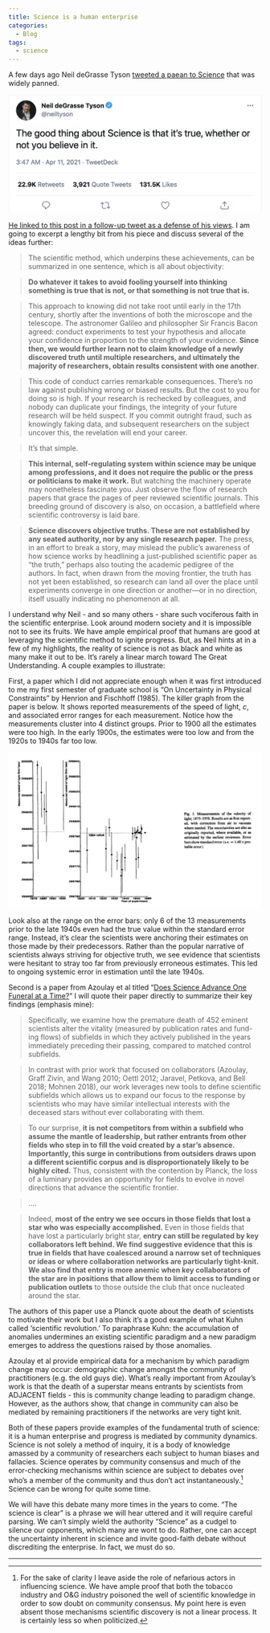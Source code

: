 ```yaml
---
title: Science is a human enterprise
categories:
  - Blog
tags:
  - science
---
```

A few days ago Neil deGrasse Tyson [tweeted a paean to Science](https://twitter.com/neiltyson/status/1381197292728942595) that was widely panned.

![It's a bad take, Neil](/assets/images/ndgt-tweet.jpg)

[He linked to this post in a follow-up tweet as a defense of his views](https://www.haydenplanetarium.org/tyson/commentary/2016-01-23-what-science-is.php). I am going to excerpt a lengthy bit from his piece and discuss several of the ideas further:
> The scientific method, which underpins these achievements, can be summarized in one sentence, which is all about objectivity:

> **Do whatever it takes to avoid fooling yourself into thinking something is true that is not, or that something is not true that is.**

> This approach to knowing did not take root until early in the 17th century, shortly after the inventions of both the microscope and the telescope. The astronomer Galileo and philosopher Sir Francis Bacon agreed: conduct experiments to test your hypothesis and allocate your confidence in proportion to the strength of your evidence. **Since then, we would further learn not to claim knowledge of a newly discovered truth until multiple researchers, and ultimately the majority of researchers, obtain results consistent with one another**.

> This code of conduct carries remarkable consequences. There’s no law against publishing wrong or biased results. But the cost to you for doing so is high. If your research is rechecked by colleagues, and nobody can duplicate your findings, the integrity of your future research will be held suspect. If you commit outright fraud, such as knowingly faking data, and subsequent researchers on the subject uncover this, the revelation will end your career.

> It’s that simple.

> **This internal, self-regulating system within science may be unique among professions, and it does not require the public or the press or politicians to make it work.** But watching the machinery operate may nonetheless fascinate you. Just observe the flow of research papers that grace the pages of peer reviewed scientific journals. This breeding ground of discovery is also, on occasion, a battlefield where scientific controversy is laid bare.

> **Science discovers objective truths. These are not established by any seated authority, nor by any single research paper.** The press, in an effort to break a story, may mislead the public’s awareness of how science works by headlining a just-published scientific paper as “the truth,” perhaps also touting the academic pedigree of the authors. In fact, when drawn from the moving frontier, the truth has not yet been established, so research can land all over the place until experiments converge in one direction or another—or in no direction, itself usually indicating no phenomenon at all.

I understand why Neil - and so many others - share such vociferous faith in the scientific enterprise. Look around modern society and it is impossible not to see its fruits. We have ample empirical proof that humans are good at leveraging the scientific method to ignite progress. But, as Neil hints at in a few of my highlights, the reality of science is not as black and white as many make it out to be. It’s rarely a linear march toward The Great Understanding. A couple examples to illustrate:

First, a paper which I did not appreciate enough when it was first introduced to me my first semester of graduate school is “On Uncertainty in Physical Constraints” by Henrion and Fischhoff (1985).  The killer graph from the paper is below. It shows reported measurements of the speed of light, *c*, and associated error ranges for each measurement. Notice how the measurements cluster into 4 distinct groups. Prior to 1900 all the estimates were too high. In the early 1900s, the estimates were too low and from the 1920s to 1940s far too low.

![Source: Henrion and Fischhoff, 1985](/assets/images/c_measurement.jpg)

Look also at the range on the error bars: only 6 of the 13 measurements prior to the late 1940s even had the true value within the standard error range. Instead, it’s clear the scientists were anchoring their estimates on those made by their predecessors. Rather than the popular narrative of scientists always striving for objective truth, we see evidence that scientists were hesitant to stray too far from previously erroneous estimates. This led to ongoing systemic error in estimation until the late 1940s.

Second is a paper from Azoulay et al titled “[Does Science Advance One Funeral at a Time?](https://pubs.aeaweb.org/doi/pdfplus/10.1257/aer.20161574)” I will quote their paper directly to summarize their key findings (emphasis mine):
> Specifically, we examine how the premature death of 452 eminent scientists alter the vitality (measured by publication rates and fund- ing flows) of subfields in which they actively published in the years immediately preceding their passing, compared to matched control subfields.

>In contrast with prior work that focused on collaborators (Azoulay, Graff Zivin, and Wang 2010; Oettl 2012; Jaravel, Petkova, and Bell 2018; Mohnen 2018), our work leverages new tools to define scientific subfields which allows us to expand our focus to the response by scientists who may have similar intellectual interests with the deceased stars without ever collaborating with them.

> To our surprise, **it is not competitors from within a subfield who assume the mantle of leadership, but rather entrants from other fields who step in to fill the void created by a star’s absence. Importantly, this surge in contributions from outsiders draws upon a different scientific corpus and is disproportionately likely to be highly cited.** Thus, consistent with the contention by Planck, the loss of a luminary provides an opportunity for fields to evolve in novel directions that advance the scientific frontier.

> ….

> Indeed, **most of the entry we see occurs in those fields that lost a star who was especially accomplished.** Even in those fields that have lost a particularly bright star, **entry can still be regulated by key collaborators left behind. We find suggestive evidence that this is true in fields that have coalesced around a narrow set of techniques or ideas or where collaboration networks are particularly tight-knit. We also find that entry is more anemic when key collaborators of the star are in positions that allow them to limit access to funding or publication outlets** to those outside the club that once nucleated around the star.

The authors of this paper use a Planck quote about the death of scientists to motivate their work but I also think it’s a good example of what Kuhn called ‘scientific revolution.’ To paraphrase Kuhn: the accumulation of anomalies undermines an existing scientific paradigm and a new paradigm emerges to address the questions raised by those anomalies.

Azoulay et al provide empirical data for a mechanism by which paradigm change may occur: demographic change amongst the community of practitioners (e.g. the old guys die). What’s really important from Azoulay’s work is that the death of a superstar means entrants by scientists from ADJACENT fields - this is community change leading to paradigm change. However, as the authors show, that change in community can also be mediated by remaining practitioners if the networks are very tight knit.

Both of these papers provide examples of the fundamental truth of science: it is a human enterprise and progress is mediated by community dynamics. Science is not solely a method of inquiry, it is a body of knowledge amassed by a community of researchers each subject to human biases and fallacies. Science operates by community consensus and much of the error-checking mechanisms within science are subject to debates over who’s a member of the community and thus don’t act instantaneously.[^1] Science can be wrong for quite some time.

We will have this debate many more times in the years to come. “The science is clear” is a phrase we will hear uttered and it will require careful parsing. We can’t simply wield the authority “Science” as a cudgel to silence our opponents, which many are wont to do. Rather, one can accept the uncertainty inherent in science and invite good-faith debate without discrediting the enterprise. In fact, we must do so.

---
[^1]: For the sake of clarity I leave aside the role of nefarious actors in influencing science. We have ample proof that both the tobacco industry and O&G industry poisoned the well of scientific knowledge in order to sow doubt on community consensus. My point here is even absent those mechanisms scientific discovery is not a linear process. It is certainly less so when politicized.
